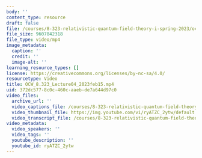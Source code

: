 ```yaml
---
body: ''
content_type: resource
draft: false
file: /courses/8-323-relativistic-quantum-field-theory-i-spring-2023/ocw_8323_lecture04_2023feb15_360p_16_9.mp4
file_size: 9607842318
file_type: video/mp4
image_metadata:
  caption: ''
  credit: ''
  image-alt: ''
learning_resource_types: []
license: https://creativecommons.org/licenses/by-nc-sa/4.0/
resourcetype: Video
title: OCW_8.323_Lecture04_2023feb15.mp4
uid: 372dc577-8c0c-460c-aaeb-de7a644d97c0
video_files:
  archive_url: ''
  video_captions_file: /courses/8-323-relativistic-quantum-field-theory-i-spring-2023/11UUrQiygKUqRPHsGv-oPVsPn8bfzQ7YC_transcript.webvtt
  video_thumbnail_file: https://img.youtube.com/vi/ryATZC_2ytw/default.jpg
  video_transcript_file: /courses/8-323-relativistic-quantum-field-theory-i-spring-2023/11UUrQiygKUqRPHsGv-oPVsPn8bfzQ7YC_transcript.pdf
video_metadata:
  video_speakers: ''
  video_tags: ''
  youtube_description: ''
  youtube_id: ryATZC_2ytw
---
```

